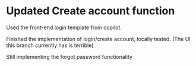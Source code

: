 # Updated Create account function

Used the front-end login template from copilot. 

Finished the implementation of login/create account, locally tested. (The UI this branch currently has is terrible)

Still implementing the forgot password functionality

 

